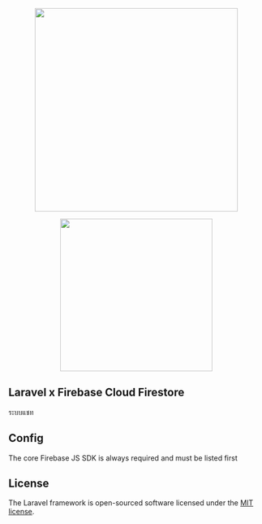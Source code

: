 <p align="center"><a href="https://laravel.com" target="_blank"><img src="https://raw.githubusercontent.com/laravel/art/master/logo-lockup/5%20SVG/2%20CMYK/1%20Full%20Color/laravel-logolockup-cmyk-red.svg" width="400"></a></p>

<p align="center"><a href="https://firebase.google.com/" target="_blank"><img src="https://www.gstatic.com/devrel-devsite/prod/v0fb4b1803f033e9961238a08d52e344eadd99129bc9fd30999fe77c5f5dcfd87/firebase/images/lockup.png" width="300"></a></p>

## Laravel x Firebase Cloud Firestore

ระบบแชท

## Config

The core Firebase JS SDK is always required and must be listed first

<script src="https://www.gstatic.com/firebasejs/8.2.1/firebase-app.js"></script>
<script src="https://www.gstatic.com/firebasejs/8.2.5/firebase-firestore.js"></script>
<script src="https://www.gstatic.com/firebasejs/8.2.5/firebase-storage.js"></script>
<script>
    // Your web app's Firebase configuration
    // For Firebase JS SDK v7.20.0 and later, measurementId is optional
    var firebaseConfig = {
        apiKey: "API_KEY",
        authDomain: "PROJECT_ID.firebaseapp.com",
        projectId: "PROJECT_ID",
        storageBucket: "PROJECT_ID.appspot.com",
        messagingSenderId: "SENDER_ID",
        appId: "APP_ID",
        measurementId: "G-MEASUREMENT_ID"
    };
    // Initialize Firebase
    firebase.initializeApp(firebaseConfig);
</script>

## License

The Laravel framework is open-sourced software licensed under the [MIT license](https://opensource.org/licenses/MIT).
